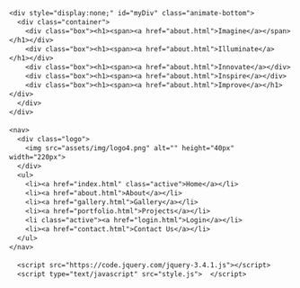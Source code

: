<!DOCTYPE html>
<html>
<head>
    <meta charset='utf-8'>
    <meta http-equiv='X-UA-Compatible' content='IE=edge'>
    <title>Photography</title>
    <meta name='viewport' content='width=device-width, initial-scale=1'>
    <link rel='stylesheet' type='text/css' media='screen' href='main.css'>
    <link href="https://fonts.googleapis.com/css?family=Montserrat&display=swap" rel="stylesheet">
    <link rel="stylesheet" href="loader.css">
    </head>
<body class="home"  onload="myFunction()" style="margin:0;">

  <div id="loader">
      <span></span>
      <span></span>
      <span></span>
      <span></span>
  </div>

    <div style="display:none;" id="myDiv" class="animate-bottom">
      <div class="container">
        <div class="box"><h1><span><a href="about.html">Imagine</a></span></h1></div>
        <div class="box"><h1><span><a href="about.html">Illuminate</a></h1></div>
        <div class="box"><h1><span><a href="about.html">Innovate</a></div>
        <div class="box"><h1><span><a href="about.html">Inspire</a></div>
        <div class="box"><h1><span><a href="about.html">Improve</a></h1></div>
      </div>
    </div>

    <nav>
      <div class="logo">
        <img src="assets/img/logo4.png" alt="" height="40px" width="220px">
      </div>
      <ul>
        <li><a href="index.html" class="active">Home</a></li>
        <li><a href="about.html">About</a></li>
        <li><a href="gallery.html">Gallery</a></li>
        <li><a href="portfolio.html">Projects</a></li>
        <li class="active"><a href="login.html">Login</a></li>
        <li><a href="contact.html">Contact Us</a></li>
      </ul>
    </nav>

      <script src="https://code.jquery.com/jquery-3.4.1.js"></script>
      <script type="text/javascript" src="style.js">  </script>
</body>
</html>

